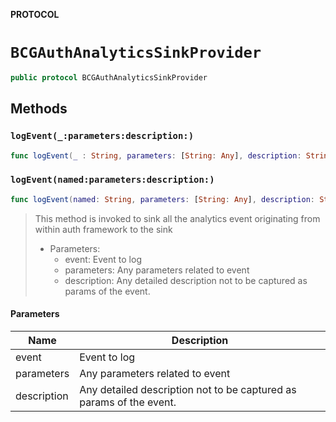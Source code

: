 **PROTOCOL**

# `BCGAuthAnalyticsSinkProvider`

```swift
public protocol BCGAuthAnalyticsSinkProvider
```

## Methods
### `logEvent(_:parameters:description:)`

```swift
func logEvent(_ : String, parameters: [String: Any], description: String)
```

### `logEvent(named:parameters:description:)`

```swift
func logEvent(named: String, parameters: [String: Any], description: String)
```

> This method is invoked to sink all the analytics event originating from within auth framework to the sink
> - Parameters:
>   - event: Event to log
>   - parameters: Any parameters related to event
>   - description: Any detailed description not to be captured as params of the event.

#### Parameters

| Name | Description |
| ---- | ----------- |
| event | Event to log |
| parameters | Any parameters related to event |
| description | Any detailed description not to be captured as params of the event. |